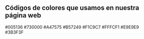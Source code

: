 ## Códigos de colores que usamos en nuestra página web

#005136
#730000
#A47575
#B57249
#F1C9C7
#FFFCF1
#E9E9E9
#3B3F3F
